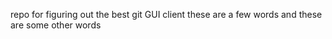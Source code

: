 repo for figuring out the best git GUI client
these
are
a
few
words
and 
these 
are 
some
other words
